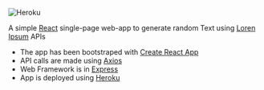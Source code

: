 ![Heroku](https://heroku-badge.herokuapp.com/?app=floating-earth-36039)

A simple [React](https://github.com/facebook/react) single-page web-app to generate random Text using [Loren Ipsum](https://loripsum.net/) APIs

* The app has been bootstraped with [Create React App](https://github.com/facebook/create-react-app)
* API calls are made using [Axios](https://github.com/axios/axios)
* Web Framework is in [Express](https://expressjs.com/)
* App is deployed using [Heroku](https://www.heroku.com/)



